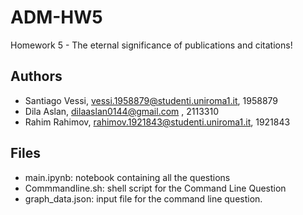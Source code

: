 # ADM-HW5
Homework 5 - The eternal significance of publications and citations!

## Authors
- Santiago Vessi, vessi.1958879@studenti.uniroma1.it, 1958879
- Dila Aslan, dilaaslan0144@gmail.com , 2113310
- Rahim Rahimov, rahimov.1921843@studenti.uniroma1.it, 1921843
  
## Files
- main.ipynb: notebook containing all the questions
- Commmandline.sh: shell script for the Command Line Question 
- graph_data.json: input file for the command line question.
